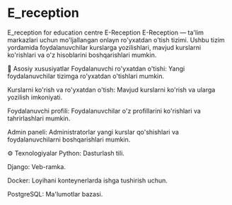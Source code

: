 # E_reception
E_reception for education centre
E-Reception
E-Reception — ta'lim markazlari uchun mo'ljallangan onlayn ro'yxatdan o'tish tizimi. Ushbu tizim yordamida foydalanuvchilar kurslarga yozilishlari, mavjud kurslarni ko'rishlari va o'z hisoblarini boshqarishlari mumkin.

📌 Asosiy xususiyatlar
Foydalanuvchi ro'yxatdan o'tishi: Yangi foydalanuvchilar tizimga ro'yxatdan o'tishlari mumkin.

Kurslarni ko'rish va ro'yxatdan o'tish: Mavjud kurslarni ko'rish va ularga yozilish imkoniyati.

Foydalanuvchi profili: Foydalanuvchilar o'z profillarini ko'rishlari va tahrirlashlari mumkin.

Admin paneli: Administratorlar yangi kurslar qo'shishlari va foydalanuvchilarni boshqarishlari mumkin.

⚙️ Texnologiyalar
Python: Dasturlash tili.

Django: Veb-ramka.

Docker: Loyihani konteynerlarda ishga tushirish uchun.

PostgreSQL: Ma'lumotlar bazasi.

